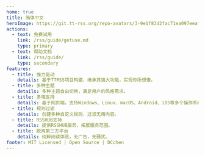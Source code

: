 ```yaml
---
home: true
title: 简体中文
heroImage: https://git.tt-rss.org/repo-avatars/3-9e1f83d2fac71ea097eeaf1776137cde
actions:
  - text: 免费试用
    link: /rss/guide/getuse.md
    type: primary
  - text: 帮助文档
    link: /rss/guide/
    type: secondary
features:
  - title: 强力驱动
    details: 基于TTRSS项目构建，继承其强大功能，实现你所想像。
  - title: 多种主题
    details: 多种主题自由切换，满足用户的风格需求。
  - title: 多端支持
    details: 基于网页端，支持Windows、Linux、macOS、Android、iOS等多个操作系统。
  - title: 规则过滤
    details: 创建多种自定义规则，过滤无用内容。
  - title: RSSHUB支持
    details: 提供RSSHUB服务，拓展服务范围。
  - title: 脱离第三方平台
    details: 纯粹阅读体验，无广告，无骚扰。
footer: MIT Licensed | Open Source | DCchen
---
```

